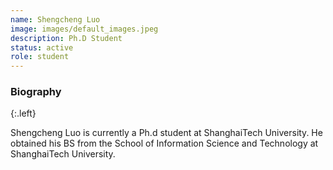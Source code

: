 ```yaml
---
name: Shengcheng Luo
image: images/default_images.jpeg
description: Ph.D Student
status: active
role: student
---
```


### Biography
{:.left}

Shengcheng Luo is currently a Ph.d student at ShanghaiTech University. He obtained his BS from the School of Information Science and Technology at ShanghaiTech University.
